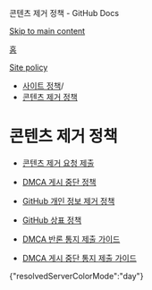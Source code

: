 콘텐츠 제거 정책 - GitHub Docs

[Skip to main content](#main-content)

[홈](/ko)

[Site policy](/ko/site-policy)

* [사이트 정책](/ko/site-policy)/
* [콘텐츠 제거 정책](/ko/site-policy/content-removal-policies)

콘텐츠 제거 정책
==========

* [콘텐츠 제거 요청 제출](/ko/site-policy/content-removal-policies/submitting-content-removal-requests)

* [DMCA 게시 중단 정책](/ko/site-policy/content-removal-policies/dmca-takedown-policy)

* [GitHub 개인 정보 제거 정책](/ko/site-policy/content-removal-policies/github-private-information-removal-policy)

* [GitHub 상표 정책](/ko/site-policy/content-removal-policies/github-trademark-policy)

* [DMCA 반론 통지 제출 가이드](/ko/site-policy/content-removal-policies/guide-to-submitting-a-dmca-counter-notice)

* [DMCA 게시 중단 통지 제출 가이드](/ko/site-policy/content-removal-policies/guide-to-submitting-a-dmca-takedown-notice)

{"resolvedServerColorMode":"day"}
